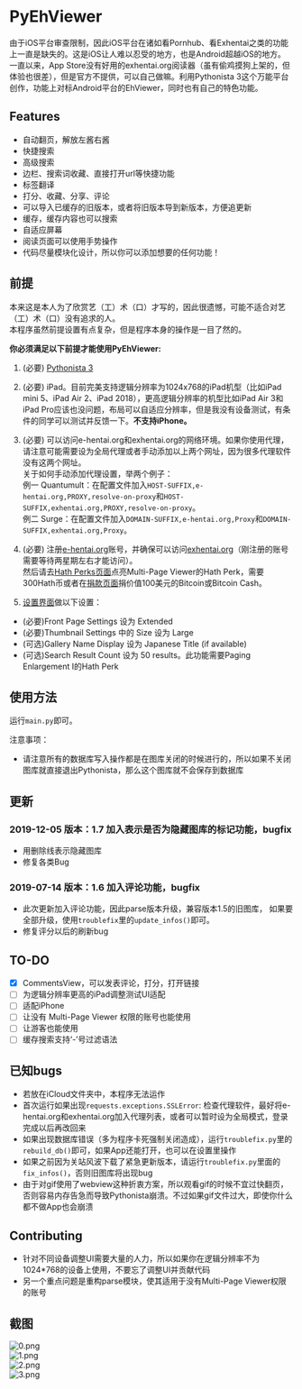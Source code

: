 # PyEhViewer

由于iOS平台审查限制，因此iOS平台在诸如看Pornhub、看Exhentai之类的功能上一直是缺失的。这是iOS让人难以忍受的地方，也是Android超越iOS的地方。  
一直以来，App Store没有好用的exhentai.org阅读器（虽有偷鸡摸狗上架的，但体验也很差），但是官方不提供，可以自己做嘛。利用Pythonista 3这个万能平台创作，功能上对标Android平台的EhViewer，同时也有自己的特色功能。

## Features

- 自动翻页，解放左酱右酱
- 快捷搜索
- 高级搜索
- 边栏、搜索词收藏、直接打开url等快捷功能
- 标签翻译
- 打分、收藏、分享、评论
- 可以导入已缓存的旧版本，或者将旧版本导到新版本，方便追更新
- 缓存，缓存内容也可以搜索
- 自适应屏幕
- 阅读页面可以使用手势操作
- 代码尽量模块化设计，所以你可以添加想要的任何功能！

## 前提

本来这是本人为了欣赏艺（工）术（口）才写的，因此很遗憾，可能不适合对艺（工）术（口）没有追求的人。  
本程序虽然前提设置有点复杂，但是程序本身的操作是一目了然的。

**你必须满足以下前提才能使用PyEhViewer:**

1. (必要) [Pythonista 3](https://apps.apple.com/cn/app/pythonista-3/id1085978097)
2. (必要) iPad。目前完美支持逻辑分辨率为1024x768的iPad机型（比如iPad mini 5、iPad Air 2、iPad 2018），更高逻辑分辨率的机型比如iPad Air 3和iPad Pro应该也没问题，布局可以自适应分辨率，但是我没有设备测试，有条件的同学可以测试并反馈一下。**不支持iPhone。**
3. (必要) 可以访问e-hentai.org和exhentai.org的网络环境。如果你使用代理，请注意可能需要设为全局代理或者手动添加以上两个网址，因为很多代理软件没有这两个网址。  
关于如何手动添加代理设置，举两个例子：  
例一 Quantumult：在配置文件加入`HOST-SUFFIX,e-hentai.org,PROXY,resolve-on-proxy`和`HOST-SUFFIX,exhentai.org,PROXY,resolve-on-proxy`。  
例二 Surge：在配置文件加入`DOMAIN-SUFFIX,e-hentai.org,Proxy`和`DOMAIN-SUFFIX,exhentai.org,Proxy`。
4. (必要) 注册[e-hentai.org](https://e-hentai.org)账号，并确保可以访问[exhentai.org](https://exhentai.org)（刚注册的账号需要等待两星期左右才能访问）。  
然后请去[Hath Perks页面](https://e-hentai.org/hathperks.php)点亮Multi-Page Viewer的Hath Perk，需要300Hath币或者在[捐款页面](https://e-hentai.org/bitcoin.php)捐价值100美元的Bitcoin或Bitcoin Cash。  

5. [设置界面](https://exhentai.org/uconfig.php)做以下设置：

- (必要)Front Page Settings 设为 Extended
- (必要)Thumbnail Settings 中的 Size 设为 Large
- (可选)Gallery Name Display 设为 Japanese Title (if available)
- (可选)Search Result Count 设为 50 results。此功能需要Paging Enlargement I的Hath Perk

## 使用方法
运行`main.py`即可。

注意事项：

- 请注意所有的数据库写入操作都是在图库关闭的时候进行的，所以如果不关闭图库就直接退出Pythonista，那么这个图库就不会保存到数据库

## 更新
### 2019-12-05    版本：1.7 加入表示是否为隐藏图库的标记功能，bugfix
- 用删除线表示隐藏图库
- 修复各类Bug

### 2019-07-14    版本：1.6 加入评论功能，bugfix
- 此次更新加入评论功能，因此parse版本升级，兼容版本1.5的旧图库，
如果要全部升级，使用`troublefix`里的`update_infos()`即可。
- 修复评分以后的刷新bug

## TO-DO
- [x] CommentsView，可以发表评论，打分，打开链接
- [ ] 为逻辑分辨率更高的iPad调整测试UI适配
- [ ] 适配iPhone
- [ ] 让没有 Multi-Page Viewer 权限的账号也能使用
- [ ] 让游客也能使用
- [ ] 缓存搜索支持‘-’号过滤语法

## 已知bugs
- 若放在iCloud文件夹中，本程序无法运作
- 首次运行如果出现`requests.exceptions.SSLError`: 检查代理软件，最好将e-hentai.org和exhentai.org加入代理列表，或者可以暂时设为全局模式，登录完成以后再改回来
- 如果出现数据库错误（多为程序卡死强制关闭造成），运行`troublefix.py`里的`rebuild_db()`即可，如果App还能打开，也可以在设置里操作
- 如果之前因为关站风波下载了紧急更新版本，请运行`troublefix.py`里面的`fix_infos()`，否则旧图库将出现bug
- 由于对gif使用了webview这种折衷方案，所以观看gif的时候不宜过快翻页，否则容易内存告急而导致Pythonista崩溃。不过如果gif文件过大，即使你什么都不做App也会崩溃

## Contributing
- 针对不同设备调整UI需要大量的人力，所以如果你在逻辑分辨率不为1024*768的设备上使用，不要忘了调整UI并贡献代码
- 另一个重点问题是重构parse模块，使其适用于没有Multi-Page Viewer权限的账号

## 截图
![0.png](https://github.com/Gandum2077/PyEhViewer/blob/master/screenshots/0.png)  
![1.png](https://github.com/Gandum2077/PyEhViewer/blob/master/screenshots/1.png)  
![2.png](https://github.com/Gandum2077/PyEhViewer/blob/master/screenshots/2.png)  
![3.png](https://github.com/Gandum2077/PyEhViewer/blob/master/screenshots/3.png)
